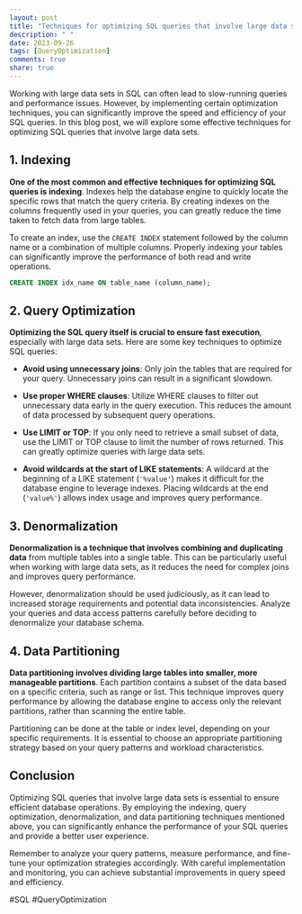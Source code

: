 ```yaml
---
layout: post
title: "Techniques for optimizing SQL queries that involve large data sets"
description: " "
date: 2023-09-26
tags: [QueryOptimization]
comments: true
share: true
---
```


Working with large data sets in SQL can often lead to slow-running queries and performance issues. However, by implementing certain optimization techniques, you can significantly improve the speed and efficiency of your SQL queries. In this blog post, we will explore some effective techniques for optimizing SQL queries that involve large data sets.

## 1. Indexing
**One of the most common and effective techniques for optimizing SQL queries is indexing**. Indexes help the database engine to quickly locate the specific rows that match the query criteria. By creating indexes on the columns frequently used in your queries, you can greatly reduce the time taken to fetch data from large tables.

To create an index, use the `CREATE INDEX` statement followed by the column name or a combination of multiple columns. Properly indexing your tables can significantly improve the performance of both read and write operations.

```sql
CREATE INDEX idx_name ON table_name (column_name);
```

## 2. Query Optimization
**Optimizing the SQL query itself is crucial to ensure fast execution**, especially with large data sets. Here are some key techniques to optimize SQL queries:

- **Avoid using unnecessary joins**: Only join the tables that are required for your query. Unnecessary joins can result in a significant slowdown.

- **Use proper WHERE clauses**: Utilize WHERE clauses to filter out unnecessary data early in the query execution. This reduces the amount of data processed by subsequent query operations.

- **Use LIMIT or TOP**: If you only need to retrieve a small subset of data, use the LIMIT or TOP clause to limit the number of rows returned. This can greatly optimize queries with large data sets.

- **Avoid wildcards at the start of LIKE statements**: A wildcard at the beginning of a LIKE statement (`'%value'`) makes it difficult for the database engine to leverage indexes. Placing wildcards at the end (`'value%'`) allows index usage and improves query performance.

## 3. Denormalization
**Denormalization is a technique that involves combining and duplicating data** from multiple tables into a single table. This can be particularly useful when working with large data sets, as it reduces the need for complex joins and improves query performance.

However, denormalization should be used judiciously, as it can lead to increased storage requirements and potential data inconsistencies. Analyze your queries and data access patterns carefully before deciding to denormalize your database schema.

## 4. Data Partitioning
**Data partitioning involves dividing large tables into smaller, more manageable partitions**. Each partition contains a subset of the data based on a specific criteria, such as range or list. This technique improves query performance by allowing the database engine to access only the relevant partitions, rather than scanning the entire table.

Partitioning can be done at the table or index level, depending on your specific requirements. It is essential to choose an appropriate partitioning strategy based on your query patterns and workload characteristics.

## Conclusion

Optimizing SQL queries that involve large data sets is essential to ensure efficient database operations. By employing the indexing, query optimization, denormalization, and data partitioning techniques mentioned above, you can significantly enhance the performance of your SQL queries and provide a better user experience.

Remember to analyze your query patterns, measure performance, and fine-tune your optimization strategies accordingly. With careful implementation and monitoring, you can achieve substantial improvements in query speed and efficiency.

#SQL #QueryOptimization